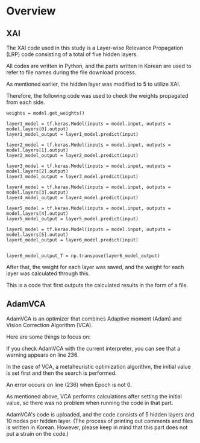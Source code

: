 # Overview
## XAI

The XAI code used in this study is a Layer-wise Relevance Propagation (LRP) code consisting of a total of five hidden layers.

All codes are written in Python, and the parts written in Korean are used to refer to file names during the file download process.


As mentioned earlier, the hidden layer was modified to 5 to utilize XAI.

Therefore, the following code was used to check the weights propagated from each side.

    weights = model.get_weights()

    layer1_model = tf.keras.Model(inputs = model.input, outputs = model.layers[0].output)
    layer1_model_output = layer1_model.predict(input)

    layer2_model = tf.keras.Model(inputs = model.input, outputs = model.layers[1].output)
    layer2_model_output = layer2_model.predict(input)

    layer3_model = tf.keras.Model(inputs = model.input, outputs = model.layers[2].output)
    layer3_model_output = layer3_model.predict(input)

    layer4_model = tf.keras.Model(inputs = model.input, outputs = model.layers[3].output)
    layer4_model_output = layer4_model.predict(input)

    layer5_model = tf.keras.Model(inputs = model.input, outputs = model.layers[4].output)
    layer5_model_output = layer5_model.predict(input)

    layer6_model = tf.keras.Model(inputs = model.input, outputs = model.layers[5].output)
    layer6_model_output = layer6_model.predict(input)


    layer6_model_output_T = np.transpose(layer6_model_output)

After that, the weight for each layer was saved, and the weight for each layer was calculated through this.

This is a code that first outputs the calculated results in the form of a file.    

## AdamVCA

AdamVCA is an optimizer that combines Adaptive moment (Adam) and Vision Correction Algorithm (VCA).

Here are some things to focus on:

If you check AdamVCA with the current interpreter, you can see that a warning appears on line 236.

In the case of VCA, a metaheuristic optimization algorithm, the initial value is set first and then the search is performed.

An error occurs on line (236) when Epoch is not 0.

As mentioned above, VCA performs calculations after setting the initial value, so there was no problem when running the code in that part.

AdamVCA's code is uploaded, and the code consists of 5 hidden layers and 10 nodes per hidden layer. 
(The process of printing out comments and files is written in Korean. However, please keep in mind that this part does not put a strain on the code.)
